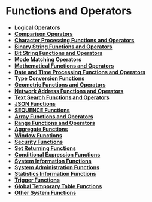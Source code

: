 # Functions and Operators<a name="EN-US_TOPIC_0242370428"></a>

-   **[Logical Operators](logical-operators.md)**  
-   **[Comparison Operators](comparison-operators.md)**  
-   **[Character Processing Functions and Operators](character-processing-functions-and-operators.md)**  
-   **[Binary String Functions and Operators](binary-string-functions-and-operators.md)**  
-   **[Bit String Functions and Operators](bit-string-functions-and-operators.md)**  
-   **[Mode Matching Operators](mode-matching-operators.md)**  
-   **[Mathematical Functions and Operators](mathematical-functions-and-operators.md)**  
-   **[Date and Time Processing Functions and Operators](date-and-time-processing-functions-and-operators.md)**  
-   **[Type Conversion Functions](type-conversion-functions.md)**  
-   **[Geometric Functions and Operators](geometric-functions-and-operators.md)**  
-   **[Network Address Functions and Operators](network-address-functions-and-operators.md)**  
-   **[Text Search Functions and Operators](text-search-functions-and-operators.md)**  
-   **[JSON Functions](json-functions.md)**  
-   **[SEQUENCE Functions](sequence-functions.md)**  
-   **[Array Functions and Operators](array-functions-and-operators.md)**  
-   **[Range Functions and Operators](range-functions-and-operators.md)**  
-   **[Aggregate Functions](aggregate-functions.md)**  
-   **[Window Functions](window-functions.md)**  
-   **[Security Functions](security-functions.md)**  
-   **[Set Returning Functions](set-returning-functions.md)**  
-   **[Conditional Expression Functions](conditional-expression-functions.md)**  
-   **[System Information Functions](system-information-functions.md)**  
-   **[System Administration Functions](system-administration-functions.md)**  
-   **[Statistics Information Functions](statistics-information-functions.md)**  
-   **[Trigger Functions](trigger-functions.md)**  
-   **[Global Temporary Table Functions](global-temporary-table-functions.md)**  
-   **[Other System Functions](other-system-functions.md)**  


